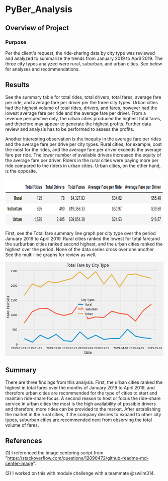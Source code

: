 # PyBer_Analysis
  
## Overview of Project
  
### Purpose
  
Per the client's request, the ride-sharing data by city type was reviewed and analyzed to summarize the trends from January 2019 to April 2019. The three city types analyzed were rural, suburban, and urban cities. See below for analyses and recommendations.
  
## Results
  
See the summary table for total rides, total drivers, total fares, average fare per ride, and average fare per driver per the three city types. Urban cities had the highest volume of total rides, drivers, and fares, however had the lowest average fare per ride and the average fare per driver. From a revenue perspective only, the urban cities produced the highest total fares, and therefore may appear to generate the highest profits. Further data review and analysis has to be performed to assess the profits. 

Another interesting observation is the inequity in the average fare per rides and the average fare per drive per city types. Rural cities, for example, cost the most for the rides, and the average fare per driver exceeds the average fare per ride. The lower number of available drivers increased the equity of the average fare per driver. Riders in the rural cities were paying more per ride compared to the riders in urban cities. Urban cities, on the other hand, is the opposite.

<p align="center">
  <img width="600" height="150" src= "https://github.com/chkCreate/PyBer_Analysis/blob/42a7abd81b37725735d720b82cca0c51f58cdb9f/Analysis/pyber_summary.PNG" >
</p>

First, see the Total fare summary line graph per city type over the period January 2019 to April 2019. Rural cities ranked the lowest for total fare;and the surburban cities ranked second highest, and the urban cities ranked the highest over the period. None of the data series cross over one another. See the multi-line graphs for review as well.
  
<p align="center">
  <img width="1200" height="300" src= "https://github.com/chkCreate/PyBer_Analysis/blob/3ad733d84825927b5a37a1d1d18521ee96664b51/Analysis/PyBer_fare_summary.png">
</p>
  
  
## Summary
  
There are three findings from this analysis. First, the urban cities ranked the highest in total fares over the months of January 2019 to April 2019, and therefore urban cities are recommended for the type of cities to start and  maintain ride-share focus. A second reason to host or focus the ride-share service in urban cities the most is the high availability of possible drivers and therefore, more rides can be provided to the market. After establishing the market in the rural cities, if the company desires to expand to other city types, suburban cities are recommended next from observing the total volume of fares.
  
## References
  
(1) I referenced the image centering script from "https://stackoverflow.com/questions/12090472/github-readme-md-center-image".
  
(2) I worked on this with module challenge with a teammate @swlim314.

